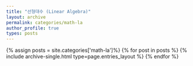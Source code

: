 ```yaml
---
title: "선형대수 (Linear Algebra)"
layout: archive
permalink: categories/math-la
author_profile: true
types: posts
---
```


{% assign posts = site.categories['math-la']%}
{% for post in posts %}
  {% include archive-single.html type=page.entries_layout %}
{% endfor %}
